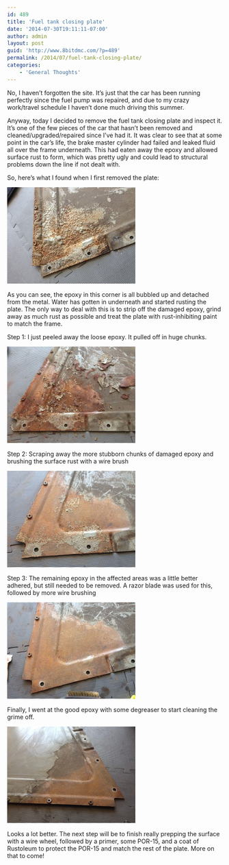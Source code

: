 ```yaml
---
id: 489
title: 'Fuel tank closing plate'
date: '2014-07-30T19:11:11-07:00'
author: admin
layout: post
guid: 'http://www.8bitdmc.com/?p=489'
permalink: /2014/07/fuel-tank-closing-plate/
categories:
    - 'General Thoughts'
---
```


No, I haven’t forgotten the site. It’s just that the car has been running perfectly since the fuel pump was repaired, and due to my crazy work/travel schedule I haven’t done much driving this summer.

Anyway, today I decided to remove the fuel tank closing plate and inspect it. It’s one of the few pieces of the car that hasn’t been removed and cleaned/upgraded/repaired since I’ve had it. It was clear to see that at some point in the car’s life, the brake master cylinder had failed and leaked fluid all over the frame underneath. This had eaten away the epoxy and allowed surface rust to form, which was pretty ugly and could lead to structural problems down the line if not dealt with.

So, here’s what I found when I first removed the plate:

[![IMG_3769](assets/images/2014/07/IMG_3769-300x225.jpg)](assets/images/2014/07/IMG_3769.jpg)

As you can see, the epoxy in this corner is all bubbled up and detached from the metal. Water has gotten in underneath and started rusting the plate. The only way to deal with this is to strip off the damaged epoxy, grind away as much rust as possible and treat the plate with rust-inhibiting paint to match the frame.

Step 1: I just peeled away the loose epoxy. It pulled off in huge chunks.

[![IMG_3770](assets/images/2014/07/IMG_3770-300x225.jpg)](assets/images/2014/07/IMG_3770.jpg)

Step 2: Scraping away the more stubborn chunks of damaged epoxy and brushing the surface rust with a wire brush

[![IMG_3772](assets/images/2014/07/IMG_3772-300x225.jpg)](assets/images/2014/07/IMG_3772.jpg)

Step 3: The remaining epoxy in the affected areas was a little better adhered, but still needed to be removed. A razor blade was used for this, followed by more wire brushing

[![IMG_3776](assets/images/2014/07/IMG_3776-300x225.jpg)](assets/images/2014/07/IMG_3776.jpg)

Finally, I went at the good epoxy with some degreaser to start cleaning the grime off.

[![IMG_3777](assets/images/2014/07/IMG_3777-e1406772588733-300x225.jpg)](assets/images/2014/07/IMG_3777-e1406772588733.jpg)

Looks a lot better. The next step will be to finish really prepping the surface with a wire wheel, followed by a primer, some POR-15, and a coat of Rustoleum to protect the POR-15 and match the rest of the plate. More on that to come!